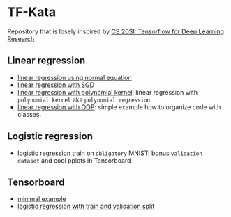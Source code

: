 # TF-Kata
Repository that is losely inspired by [CS 20SI: Tensorflow for Deep Learning Research](http://web.stanford.edu/class/cs20si/)

## Linear regression
* [linear regression using normal equation](./linear-regression-normal-equation.py)
* [linear regression with SGD](./linear-regression.py)
* [linear regression with polynomial kernel](./polynomial-regression.py): linear regression with `polynomial kernel` aka `polynomial regression`.
* [linear regression with OOP](./linear-regression-fancy.py): simple example how to organize code with classes. 

## Logistic regression
* [logistic regression](./logistic-regression.py) train on `obligatory` MNIST: bonus `validation dataset` and cool pplots in Tensorboard

## Tensorboard
* [minimal example](./minimal-tensorboard.py)
* [logistic regression with train and validation split](./logistic-regression.py)
